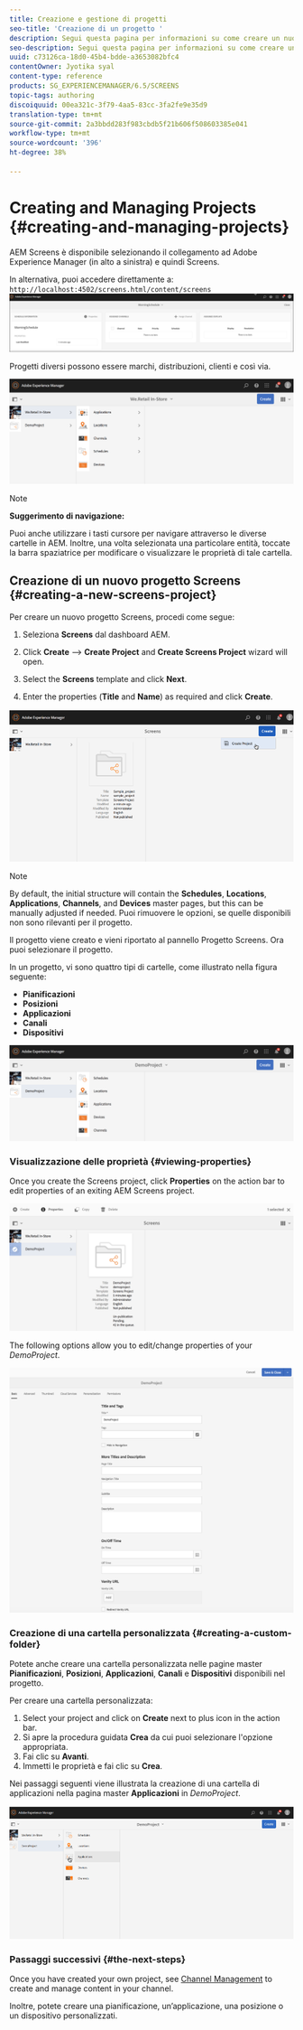 ```yaml
---
title: Creazione e gestione di progetti
seo-title: 'Creazione di un progetto '
description: Segui questa pagina per informazioni su come creare un nuovo progetto Screens.
seo-description: Segui questa pagina per informazioni su come creare un nuovo progetto Screens.
uuid: c73126ca-18d0-45b4-bdde-a3653082bfc4
contentOwner: Jyotika syal
content-type: reference
products: SG_EXPERIENCEMANAGER/6.5/SCREENS
topic-tags: authoring
discoiquuid: 00ea321c-3f79-4aa5-83cc-3fa2fe9e35d9
translation-type: tm+mt
source-git-commit: 2a3bbdd283f983cbdb5f21b606f508603385e041
workflow-type: tm+mt
source-wordcount: '396'
ht-degree: 38%

---
```



# Creating and Managing Projects {#creating-and-managing-projects}

AEM Screens è disponibile selezionando il collegamento ad Adobe Experience Manager (in alto a sinistra) e quindi Screens.

In alternativa, puoi accedere direttamente a: `http://localhost:4502/screens.html/content/screens`
![chlimage_1-14](assets/chlimage_1-14.png)

Progetti diversi possono essere marchi, distribuzioni, clienti e così via.

![screen_shot_2018-08-23at105748am](assets/screen_shot_2018-08-23at105748am.png)

>[!NOTE]
>
>**Suggerimento di navigazione:**
>
>Puoi anche utilizzare i tasti cursore per navigare attraverso le diverse cartelle in AEM. Inoltre, una volta selezionata una particolare entità, toccate la barra spaziatrice per modificare o visualizzare le proprietà di tale cartella.

## Creazione di un nuovo progetto Screens {#creating-a-new-screens-project}

Per creare un nuovo progetto Screens, procedi come segue:

1. Seleziona **Screens** dal dashboard AEM.
1. Click **Create** --> **Create Project** and **Create Screens Project** wizard will open.

1. Select the **Screens** template and click **Next**.

1. Enter the properties (**Title** and **Name**) as required and click **Create**.

![player1](assets/player1.gif)

>[!NOTE]
>
>By default, the initial structure will contain the **Schedules**, **Locations**, **Applications**, **Channels**, and **Devices** master pages, but this can be manually adjusted if needed. Puoi rimuovere le opzioni, se quelle disponibili non sono rilevanti per il progetto.

Il progetto viene creato e vieni riportato al pannello Progetto Screens. Ora puoi selezionare il progetto.

In un progetto, vi sono quattro tipi di cartelle, come illustrato nella figura seguente:

* **Pianificazioni**
* **Posizioni**
* **Applicazioni**
* **Canali**
* **Dispositivi**

![screen_shot_2018-08-23at110114am](assets/screen_shot_2018-08-23at110114am.png)

### Visualizzazione delle proprietà {#viewing-properties}

Once you create the Screens project, click **Properties** on the action bar to edit properties of an exiting AEM Screens project.

![screen_shot_2018-08-23at110211am](assets/screen_shot_2018-08-23at110211am.png)

The following options allow you to edit/change properties of your *DemoProject*.

![screen_shot_2018-08-23at110409am](assets/screen_shot_2018-08-23at110409am.png)

### Creazione di una cartella personalizzata {#creating-a-custom-folder}

Potete anche creare una cartella personalizzata nelle pagine master **Pianificazioni**, **Posizioni**, **Applicazioni**, **Canali** e **Dispositivi** disponibili nel progetto.

Per creare una cartella personalizzata:

1. Select your project and click on **Create** next to plus icon in the action bar.
1. Si apre la procedura guidata **Crea** da cui puoi selezionare l&#39;opzione appropriata.
1. Fai clic su **Avanti**.
1. Immetti le proprietà e fai clic su **Crea**.

Nei passaggi seguenti viene illustrata la creazione di una cartella di applicazioni nella pagina master **Applicazioni** in *DemoProject*.

![player2-1](assets/player2-1.gif)

### Passaggi successivi {#the-next-steps}

Once you have created your own project, see [Channel Management](managing-channels.md) to create and manage content in your channel.

Inoltre, potete creare una pianificazione, un’applicazione, una posizione o un dispositivo personalizzati.
